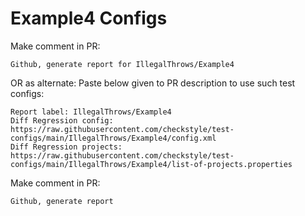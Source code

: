 # Example4 Configs
Make comment in PR:
```
Github, generate report for IllegalThrows/Example4
```
OR as alternate:
Paste below given to PR description to use such test configs:
```
Report label: IllegalThrows/Example4
Diff Regression config: https://raw.githubusercontent.com/checkstyle/test-configs/main/IllegalThrows/Example4/config.xml
Diff Regression projects: https://raw.githubusercontent.com/checkstyle/test-configs/main/IllegalThrows/Example4/list-of-projects.properties
```
Make comment in PR:
```
Github, generate report
```

